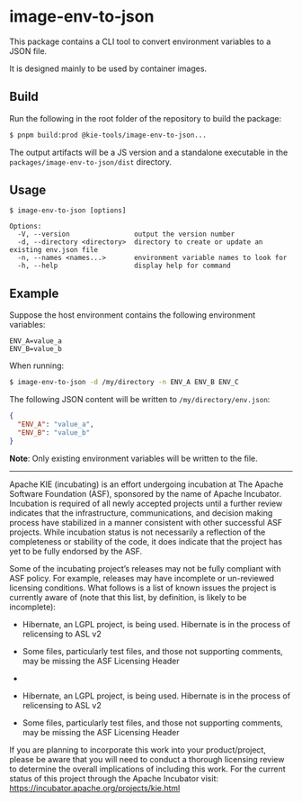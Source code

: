 <!--
   Licensed to the Apache Software Foundation (ASF) under one
   or more contributor license agreements.  See the NOTICE file
   distributed with this work for additional information
   regarding copyright ownership.  The ASF licenses this file
   to you under the Apache License, Version 2.0 (the
   "License"); you may not use this file except in compliance
   with the License.  You may obtain a copy of the License at
     http://www.apache.org/licenses/LICENSE-2.0
   Unless required by applicable law or agreed to in writing,
   software distributed under the License is distributed on an
   "AS IS" BASIS, WITHOUT WARRANTIES OR CONDITIONS OF ANY
   KIND, either express or implied.  See the License for the
   specific language governing permissions and limitations
   under the License.
-->

# image-env-to-json

This package contains a CLI tool to convert environment variables to a JSON file.

It is designed mainly to be used by container images.

## Build

Run the following in the root folder of the repository to build the package:

```bash
$ pnpm build:prod @kie-tools/image-env-to-json...
```

The output artifacts will be a JS version and a standalone executable in the `packages/image-env-to-json/dist` directory.

## Usage

```
$ image-env-to-json [options]

Options:
  -V, --version                output the version number
  -d, --directory <directory>  directory to create or update an existing env.json file
  -n, --names <names...>       environment variable names to look for
  -h, --help                   display help for command
```

## Example

Suppose the host environment contains the following environment variables:

```
ENV_A=value_a
ENV_B=value_b
```

When running:

```bash
$ image-env-to-json -d /my/directory -n ENV_A ENV_B ENV_C
```

The following JSON content will be written to `/my/directory/env.json`:

```json
{
  "ENV_A": "value_a",
  "ENV_B": "value_b"
}
```

**Note**: Only existing environment variables will be written to the file.

---

Apache KIE (incubating) is an effort undergoing incubation at The Apache Software
Foundation (ASF), sponsored by the name of Apache Incubator. Incubation is
required of all newly accepted projects until a further review indicates that
the infrastructure, communications, and decision making process have stabilized
in a manner consistent with other successful ASF projects. While incubation
status is not necessarily a reflection of the completeness or stability of the
code, it does indicate that the project has yet to be fully endorsed by the ASF.

Some of the incubating project’s releases may not be fully compliant with ASF
policy. For example, releases may have incomplete or un-reviewed licensing
conditions. What follows is a list of known issues the project is currently
aware of (note that this list, by definition, is likely to be incomplete):

- Hibernate, an LGPL project, is being used. Hibernate is in the process of relicensing to ASL v2
- Some files, particularly test files, and those not supporting comments, may be missing the ASF Licensing Header
-

- Hibernate, an LGPL project, is being used. Hibernate is in the process of
  relicensing to ASL v2
- Some files, particularly test files, and those not supporting comments, may
  be missing the ASF Licensing Header

If you are planning to incorporate this work into your product/project, please
be aware that you will need to conduct a thorough licensing review to determine
the overall implications of including this work. For the current status of this
project through the Apache Incubator visit:
https://incubator.apache.org/projects/kie.html
